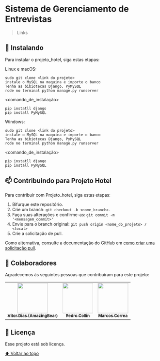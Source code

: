 # Sistema de Gerenciamento de Entrevistas

<!---Esses são exemplos. Veja https://shields.io para outras pessoas ou para personalizar este conjunto de escudos. Você pode querer incluir dependências, status do projeto e informações de licença aqui--->


<!-- <img src="imgsReadme/home.png" alt="Home"> -->

> Links

## 🚀 Instalando <Projeto hotel>

Para instalar o projeto_hotel, siga estas etapas:

Linux e macOS:
```
sudo git clone <link do projeto>
instale o MySQL na maquina e importe o banco 
Tenha as bibiotecas Django, PyMySQL
rode no terminal python manage.py runserver
```
<comando_de_instalação>
```
pip instatll django
pip install PyMySQL
```
Windows:
```
sudo git clone <link do projeto>
instale o MySQL na maquina e importe o banco 
Tenha as bibiotecas Django, PyMySQL
rode no terminal python manage.py runserver
```
<comando_de_instalação>
```
pip instatll django
pip install PyMySQL
```

## 📫 Contribuindo para Projeto Hotel
<!---Caso você queira colaborar com algo que possa ser benéfico/diferenete/novo siga as instruções abaixo--->
Para contribuir com Projeto_hotel, siga estas etapas:

1. Bifurque este repositório.
2. Crie um branch: `git checkout -b <nome_branch>`.
3. Faça suas alterações e confirme-as: `git commit -m '<mensagem_commit>'`
4. Envie para o branch original: `git push origin <nome_do_projeto> / <local>`
5. Crie a solicitação de pull.

Como alternativa, consulte a documentação do GitHub em [como criar uma solicitação pull](https://help.github.com/en/github/collaborating-with-issues-and-pull-requests/creating-a-pull-request).

## 🤝 Colaboradores

Agradecemos às seguintes pessoas que contribuíram para este projeto:

<table>
  <tr>
    <td align="center">
      <a href="https://github.com/AmazingBear">
        <img src="https://avatars.githubusercontent.com/u/70549168?v=4" width="100px;" alt=""/><br>
        <sub>
          <b>Vitor Dias (AmazingBear) </b>
        </sub>
      </a>
    </td>
    <td align="center">
      <a href="https://github.com/PedroCollin">
        <img src="https://avatars.githubusercontent.com/u/67438145?v=4" width="100px;" alt=""/><br>
        <sub>
          <b>Pedro Collin</b>
        </sub>
      </a>
    </td>
    <td align="center">
      <a href="https://github.com/Marcos-VNC">
        <img src="https://avatars.githubusercontent.com/u/75021765?s=400&u=7fe48327781a8621cd86f3b4f11f8700107c4e8c&v=4" width="100px;" alt=""/><br>
        <sub>
          <b>Marcos Correa</b>
        </sub>
      </a>
    </td>
  </tr>
</table>

## 📝 Licença

Esse projeto está sob licença.

[⬆ Voltar ao topo](#nome-do-projeto)<br>
